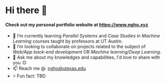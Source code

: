 # Hi there 👋

#### Check out my personal portfolio website at https://www.ngho.xyz

- 🌱 I’m currently learning _Parallel Systems_ and _Case Studies in Machine Learning_ courses taught by professors at UT Austin.
- 👯 I’m looking to collaborate on projects related to the subject of _Web/App back-end development_ OR _Machine learning/Deep Learning_.
- 💬 Ask me about my knowledges and capabilities, I'd love to share with you :D
- 📫 Reach me @: ngho@utexas.edu
- ⚡ Fun fact: TBD
